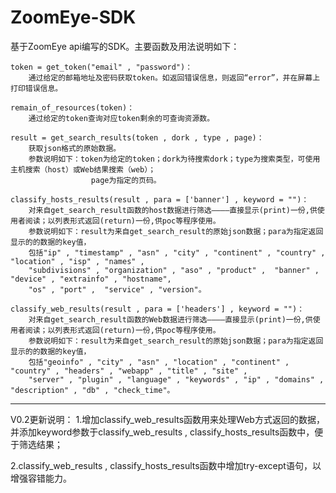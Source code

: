 # ZoomEye-SDK

基于ZoomEye api编写的SDK。主要函数及用法说明如下：

    token = get_token("email" , "password")：
        通过给定的邮箱地址及密码获取token。如返回错误信息，则返回“error”，并在屏幕上打印错误信息。
    
    remain_of_resources(token)：
        通过给定的token查询对应token剩余的可查询资源数。
    
    result = get_search_results(token , dork , type , page)：
        获取json格式的原始数据。
        参数说明如下：token为给定的token；dork为待搜索dork；type为搜索类型，可使用主机搜索（host）或Web结果搜索（web）；
                      page为指定的页码。
    
    classify_hosts_results(result , para = ['banner'] , keyword = "")：
        对来自get_search_result函数的host数据进行筛选————直接显示(print)一份,供使用者阅读；以列表形式返回(return)一份,供poc等程序使用。
        参数说明如下：result为来自get_search_result的原始json数据；para为指定返回显示的的数据的key值，
        包括"ip" , "timestamp" , "asn" , "city" , "continent" , "country" , "location" , "isp" , "names" , 
        "subdivisions" , "organization" , "aso" , "product" ,  "banner" , "device" , "extrainfo" , "hostname", 
        "os" , "port" ,  "service" , "version"。 

    classify_web_results(result , para = ['headers'] , keyword = "")：
        对来自get_search_result函数的Web数据进行筛选————直接显示(print)一份,供使用者阅读；以列表形式返回(return)一份,供poc等程序使用。
        参数说明如下：result为来自get_search_result的原始json数据；para为指定返回显示的的数据的key值，
        包括"geoinfo" , "city" , "asn" , "location" , "continent" , "country" , "headers" , "webapp" , "title" , "site" , 
        "server" , "plugin" , "language" , "keywords" , "ip" , "domains" , "description" , "db" , "check_time"。 
_______________________________________________________________________________________________________________________________________
V0.2更新说明：
1.增加classify_web_results函数用来处理Web方式返回的数据，并添加keyword参数于classify_web_results , classify_hosts_results函数中，便于筛选结果；

2.classify_web_results , classify_hosts_results函数中增加try-except语句，以增强容错能力。
